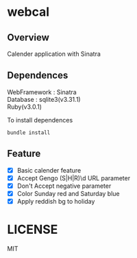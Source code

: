 # webcal

## Overview
Calender application with Sinatra

## Dependences
WebFramework : Sinatra  
Database : sqlite3(v3.31.1)  
Ruby(v3.0.1)  

To install dependences
```
bundle install
```

## Feature
- [x] Basic calender feature
- [x] Accept Gengo (S|H|R)\d URL parameter
- [x] Don't Accept negative parameter
- [x] Color Sunday red and Saturday blue
- [x] Apply reddish bg to holiday

# LICENSE
MIT
